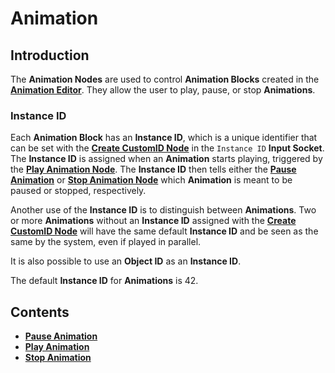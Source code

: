 # Animation

## Introduction

The **Animation Nodes** are used to control **Animation Blocks** created in the [**Animation Editor**](../../../modules/animation-editor.md). They allow the user to play, pause, or stop **Animations**.

### Instance ID

Each **Animation Block** has an **Instance ID**, which is a unique identifier that can be set with the [**Create CustomID Node**](../utilities/createcustomid.md) in the `Instance ID` **Input Socket**. The **Instance ID** is assigned when an **Animation** starts playing, triggered by the [**Play Animation Node**](playanimation.md). The **Instance ID** then tells either the [**Pause Animation**](pauseanimation.md) or [**Stop Animation Node**](stopanimation.md) which **Animation** is meant to be paused or stopped, respectively. 

Another use of the **Instance ID** is to distinguish between **Animations**. Two or more **Animations** without an **Instance ID** assigned with the [**Create CustomID Node**](../utilities/createcustomid.md) will have the same default **Instance ID** and be seen as the same by the system, even if played in parallel.

It is also possible to use an **Object ID** as an **Instance ID**.

The default **Instance ID** for **Animations** is 42.



## Contents

* [**Pause Animation**](pauseanimation.md)
* [**Play Animation**](playanimation.md)
* [**Stop Animation**](stopanimation.md)

